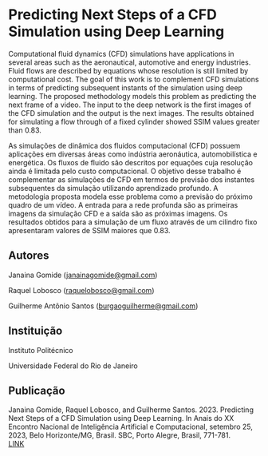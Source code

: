# Predicting Next Steps of a CFD Simulation using Deep Learning

Computational fluid dynamics (CFD) simulations have applications in several areas such as the aeronautical, automotive and energy industries. Fluid flows are described by equations whose resolution is still limited by computational cost. The goal of this work is to complement CFD simulations in terms of predicting subsequent instants of the simulation using deep learning. The proposed methodology models this problem as predicting the next frame of a video. The input to the deep network is the first images of the CFD simulation and the output is the next images. The results obtained for simulating a flow through
of a fixed cylinder showed SSIM values greater than 0.83.
      
As simulações de dinâmica dos fluidos computacional (CFD) possuem aplicações em diversas áreas como indústria aeronáutica, automobilística e energética. Os fluxos de fluido são descritos por equações cuja resolução ainda é limitada pelo custo computacional. O objetivo desse trabalho é complementar as simulações de CFD em termos de previsão dos instantes subsequentes da simulação utilizando aprendizado profundo. A metodologia proposta modela esse problema como a previsão do próximo quadro de um vídeo. A entrada para a rede profunda são as primeiras imagens da simulação CFD e a saída são as próximas imagens. Os resultados obtidos para a simulação de um fluxo através de um cilindro fixo apresentaram valores de SSIM maiores que 0.83.


## Autores

Janaina Gomide (janainagomide@gmail.com)

Raquel Lobosco (raquelobosco@gmail.com)

Guilherme Antônio Santos (burgaoguilherme@gmail.com)

## Instituição

Instituto Politécnico

Universidade Federal do Rio de Janeiro

## Publicação

Janaina Gomide, Raquel Lobosco, and Guilherme Santos. 2023. Predicting Next Steps of a CFD Simulation using Deep Learning. In Anais do XX Encontro Nacional de Inteligência Artificial e Computacional, setembro 25, 2023, Belo Horizonte/MG, Brasil. SBC, Porto Alegre, Brasil, 771-781.  
[LINK](https://sol.sbc.org.br/index.php/eniac/article/view/25743)
